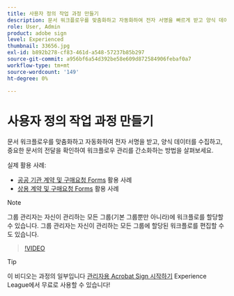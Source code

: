 ```yaml
---
title: 사용자 정의 작업 과정 만들기
description: 문서 워크플로우를 맞춤화하고 자동화하여 전자 서명을 빠르게 받고 양식 데이터를 수집하는 방법을 살펴보십시오
role: User, Admin
product: adobe sign
level: Experienced
thumbnail: 33656.jpg
exl-id: b892b278-cf83-461d-a548-57237b85b297
source-git-commit: a956bf6a54d392be58e609d872584906febaf0a7
workflow-type: tm+mt
source-wordcount: '149'
ht-degree: 0%

---
```


# 사용자 정의 작업 과정 만들기

문서 워크플로우를 맞춤화하고 자동화하여 전자 서명을 받고, 양식 데이터를 수집하고, 중요한 문서의 전달을 확인하여 워크플로우 관리를 간소화하는 방법을 살펴보세요.

실제 활용 사례:

* [공공 기관 계약 및 구매요청 Forms](https://experienceleague.adobe.com/docs/document-cloud-learn/sign-learning-hub/expand/recipes/gov/usecasegovcontracts.html?lang=en) 활용 사례
* [상용 계약 및 구매요청 Forms](https://experienceleague.adobe.com/docs/document-cloud-learn/sign-learning-hub/expand/recipes/com/usecasecomcontracts.html?lang=en) 활용 사례

>[!NOTE]
>
>그룹 관리자는 자신이 관리하는 모든 그룹(기본 그룹뿐만 아니라)에 워크플로를 할당할 수 있습니다. 그룹 관리자는 자신이 관리하는 모든 그룹에 할당된 워크플로를 편집할 수도 있습니다.

>[!VIDEO](https://video.tv.adobe.com/v/33656?hidetitle=true)

>[!TIP]
>
>이 비디오는 과정의 일부입니다 [관리자용 Acrobat Sign 시작하기](https://experienceleague.adobe.com/?recommended=Sign-A-1-2020.2) Experience League에서 무료로 사용할 수 있습니다!
